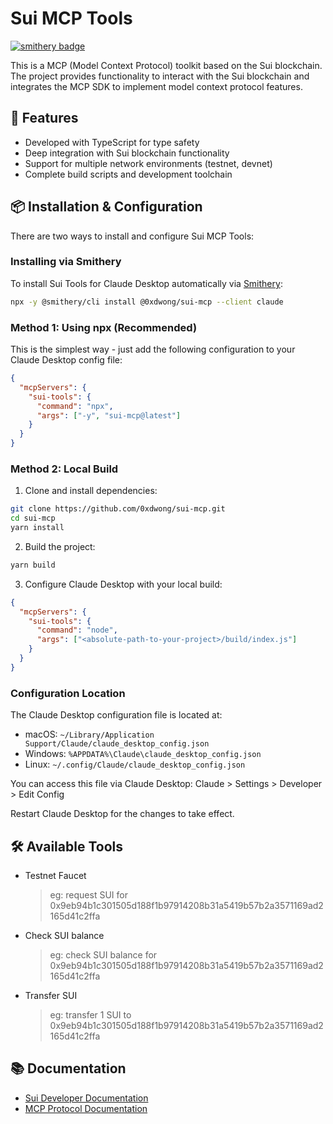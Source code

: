 # Sui MCP Tools

[![smithery badge](https://smithery.ai/badge/@0xdwong/sui-mcp)](https://smithery.ai/server/@0xdwong/sui-mcp)

This is a MCP (Model Context Protocol) toolkit based on the Sui blockchain. The project provides functionality to interact with the Sui blockchain and integrates the MCP SDK to implement model context protocol features.

## 🚀 Features

- Developed with TypeScript for type safety
- Deep integration with Sui blockchain functionality
- Support for multiple network environments (testnet, devnet)
- Complete build scripts and development toolchain

## 📦 Installation & Configuration

There are two ways to install and configure Sui MCP Tools:

### Installing via Smithery

To install Sui Tools for Claude Desktop automatically via [Smithery](https://smithery.ai/server/@0xdwong/sui-mcp):

```bash
npx -y @smithery/cli install @0xdwong/sui-mcp --client claude
```

### Method 1: Using npx (Recommended)

This is the simplest way - just add the following configuration to your Claude Desktop config file:

```json
{
  "mcpServers": {
    "sui-tools": {
      "command": "npx",
      "args": ["-y", "sui-mcp@latest"]
    }
  }
}
```

### Method 2: Local Build

1. Clone and install dependencies:

```bash
git clone https://github.com/0xdwong/sui-mcp.git
cd sui-mcp
yarn install
```

2. Build the project:

```bash
yarn build
```

3. Configure Claude Desktop with your local build:

```json
{
  "mcpServers": {
    "sui-tools": {
      "command": "node",
      "args": ["<absolute-path-to-your-project>/build/index.js"]
    }
  }
}
```

### Configuration Location

The Claude Desktop configuration file is located at:

- macOS: `~/Library/Application Support/Claude/claude_desktop_config.json`
- Windows: `%APPDATA%\Claude\claude_desktop_config.json`
- Linux: `~/.config/Claude/claude_desktop_config.json`

You can access this file via Claude Desktop: Claude > Settings > Developer > Edit Config

Restart Claude Desktop for the changes to take effect.

## 🛠 Available Tools

- Testnet Faucet

  > eg: request SUI for 0x9eb94b1c301505d188f1b97914208b31a5419b57b2a3571169ad2165d41c2ffa

- Check SUI balance

  > eg: check SUI balance for 0x9eb94b1c301505d188f1b97914208b31a5419b57b2a3571169ad2165d41c2ffa

- Transfer SUI

  > eg: transfer 1 SUI to 0x9eb94b1c301505d188f1b97914208b31a5419b57b2a3571169ad2165d41c2ffa

## 📚 Documentation

- [Sui Developer Documentation](https://docs.sui.io/)
- [MCP Protocol Documentation](https://modelcontextprotocol.io/)
